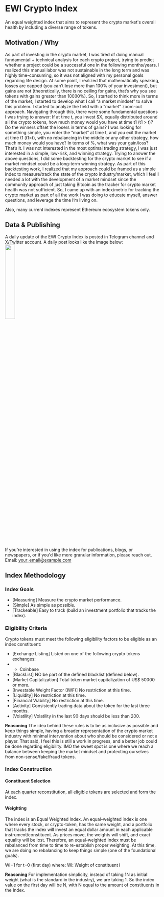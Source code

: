 # EWI Crypto Index

An equal weighted index that aims to represent the crypto market's overall health by including a diverse range of tokens.

## Motivation / Why
As part of investing in the crypto market, I was tired of doing manual fundamental + technical analysis for each crypto project, trying to predict whether a project could be a successful one in the following months/years. I realized this manual labor was not sustainable in the long term and was highly time-consuming, so it was not aligned with my personal goals regarding life design.
At some point, I realized that mathematically speaking, losses are capped (you can’t lose more than 100% of your investment), but gains are not (theoretically, there is no ceiling for gains, that’s why you see tokens with gains greater than 10000%). So, I started to think more in terms of the market, I started to develop what I call “a market mindset” to solve this problem. I started to analyze the field with a “market” zoom-out approach. Navigating through this, there were some fundamental questions I was trying to answer:
If at time t, you invest $X, equally distributed around all the crypto tokens, how much money would you have at time t1 (t1 > t)? Do the winners offset the losers in terms of gains?
I was looking for something simple, you enter the “market” at time t, and you exit the market at time t1 (t1>t), with no rebalancing in the middle or any other strategy, how much money would you have? In terms of %, what was your gain/loss? That’s it. I was not interested in the most optimal trading strategy, I was just interested in a simple, low-risk, and winning strategy.
Trying to answer the above questions, I did some backtesting for the crypto market to see if a market mindset could be a long-term winning strategy. As part of this backtesting work, I realized that my approach could be framed as a simple index to measure/track the state of the crypto industry/market, which I feel I needed a lot with the development of a market mindset since the community approach of just taking Bitcoin as the tracker for crypto market health was not sufficient. So, I came up with an index/metric for tracking the crypto market as part of all the work I was doing to educate myself, answer questions, and leverage the time I’m living on.

Also, many current indexes represent Ethereum ecosystem tokens only. 

## Data & Publishing

A daily update of the EWI Crypto Index is posted in Telegram channel and X/Twitter account. A daily post looks like the image below:
<img src="https://github.com/KmiQ/ewi-crypto-index/assets/17998810/f63c9900-1721-44ac-8791-67aee4e44d6e" width="25%" height="25%">

If you're interested in using the index for publications, blogs, or newspapers, or if you'd like more granular information, please reach out.
Email: your_email@example.com

## Index Methodology

### Index Goals
- [Measuring] Measure the crypto market performance.
- [Simple] As simple as possible.
- [Trackeable] Easy to track (build an investment portfolio that tracks the index).

### Eligibility Criteria
Crypto tokens must meet the following eligibility factors to be eligible as an index constituent:
- [Exchange Listing] Listed on one of the following crypto tokens exchanges:
- - Coinbase
- [BlackList] NO be part of the defined blacklist (defined below).
- [Market Capitalization] Total token market capitalization of US$ 50000 or more.
- [Investable Weight Factor (IWF)] No restriction at this time.
- [Liquidity] No restriction at this time.
- [Financial Viability] No restriction at this time.
- [Activity] Consistently trading data about the token for the last three months.
- [Volatility] Volatility in the last 90 days should be less than 200.

**Reasoning**
The idea behind these rules is to be as inclusive as possible and keep things simple, having a broader representation of the crypto market industry with minimal intervention about who should be considered or not a player. That said, I feel this is still a work in progress, and a better job could be done regarding eligibility. IMO the sweet spot is one where we reach a balance between keeping the market mindset and protecting ourselves from non-sense/fake/fraud tokens.

### Index Construction

#### Constituent Selection
At each quarter reconstitution, all eligible tokens are selected and form the index.

#### Weighting
The index is an Equal Weighted Index. An equal-weighted index is one where every stock, or crypto-token, has the same weight, and a portfolio that tracks the index will invest an equal dollar amount in each applicable instrument/constituent. As prices move, the weights will shift, and exact equality will be lost. Therefore, an equal-weighted index must be rebalanced from time to time to re-establish proper weighting. At this time, we are doing no rebalancing to keep things simple (one of the foundational goals).

Wi=1 for t=0 (first day)
where:
Wi: Weight of constituent i

**Reasoning**
For implementation simplicity, instead of taking 1N as initial weight (what is the standard in the industry), we are taking 1. So the index value on the first day will be N, with N equal to the amount of constituents in the Index.
